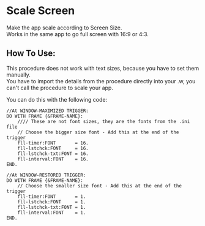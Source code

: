# Scale Screen
Make the app scale according to Screen Size.
<br>
Works in the same app to go full screen with 16:9 or 4:3.
<br>

## How To Use:
This procedure does not work with text sizes, because you have to set them manually.<br>
You have to import the details from the procedure directly into your .w, you can't call the procedure to scale your app.

You can do this with the following code:

````progress
//At WINDOW-MAXIMIZED TRIGGER:
DO WITH FRAME {&FRAME-NAME}:
    //// These are not font sizes, they are the fonts from the .ini file
    // Choose the bigger size font - Add this at the end of the trigger
    fll-timer:FONT       = 16.
    fll-lstchck:FONT     = 16.
    fll-lstchck-txt:FONT = 16.
    fll-interval:FONT    = 16.
END.

//At WINDOW-RESTORED TRIGGER:
DO WITH FRAME {&FRAME-NAME}:
    // Choose the smaller size font - Add this at the end of the trigger
    fll-timer:FONT       = 1.
    fll-lstchck:FONT     = 1.
    fll-lstchck-txt:FONT = 1.
    fll-interval:FONT    = 1.
END.
````
